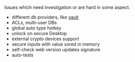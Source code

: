 Issues which need investigation or are hard in some aspect.

- different db providers, like [vault](http://vaultproject.io)
- ACLs, multi-user DBs
- global auto type hotkey
- unlock on secure Desktop
- external crypto devices support
- secure inputs with value xored in memory
- self-check web version updates signature
- auto-tests